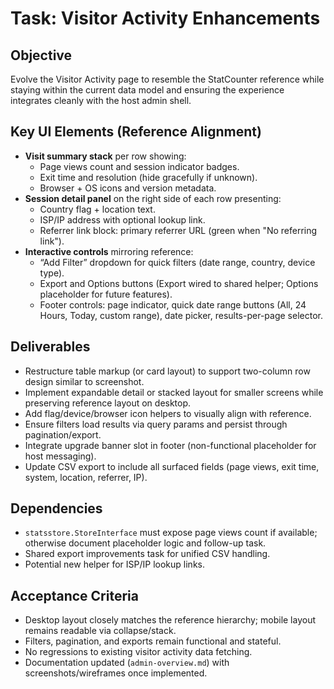 # Task: Visitor Activity Enhancements

## Objective
Evolve the Visitor Activity page to resemble the StatCounter reference while staying within the current data model and ensuring the experience integrates cleanly with the host admin shell.

## Key UI Elements (Reference Alignment)
- **Visit summary stack** per row showing:
  - Page views count and session indicator badges.
  - Exit time and resolution (hide gracefully if unknown).
  - Browser + OS icons and version metadata.
- **Session detail panel** on the right side of each row presenting:
  - Country flag + location text.
  - ISP/IP address with optional lookup link.
  - Referrer link block: primary referrer URL (green when "No referring link").
- **Interactive controls** mirroring reference:
  - “Add Filter” dropdown for quick filters (date range, country, device type).
  - Export and Options buttons (Export wired to shared helper; Options placeholder for future features).
  - Footer controls: page indicator, quick date range buttons (All, 24 Hours, Today, custom range), date picker, results-per-page selector.

## Deliverables
- Restructure table markup (or card layout) to support two-column row design similar to screenshot.
- Implement expandable detail or stacked layout for smaller screens while preserving reference layout on desktop.
- Add flag/device/browser icon helpers to visually align with reference.
- Ensure filters load results via query params and persist through pagination/export.
- Integrate upgrade banner slot in footer (non-functional placeholder for host messaging).
- Update CSV export to include all surfaced fields (page views, exit time, system, location, referrer, IP).

## Dependencies
- `statsstore.StoreInterface` must expose page views count if available; otherwise document placeholder logic and follow-up task.
- Shared export improvements task for unified CSV handling.
- Potential new helper for ISP/IP lookup links.

## Acceptance Criteria
- Desktop layout closely matches the reference hierarchy; mobile layout remains readable via collapse/stack.
- Filters, pagination, and exports remain functional and stateful.
- No regressions to existing visitor activity data fetching.
- Documentation updated (`admin-overview.md`) with screenshots/wireframes once implemented.
